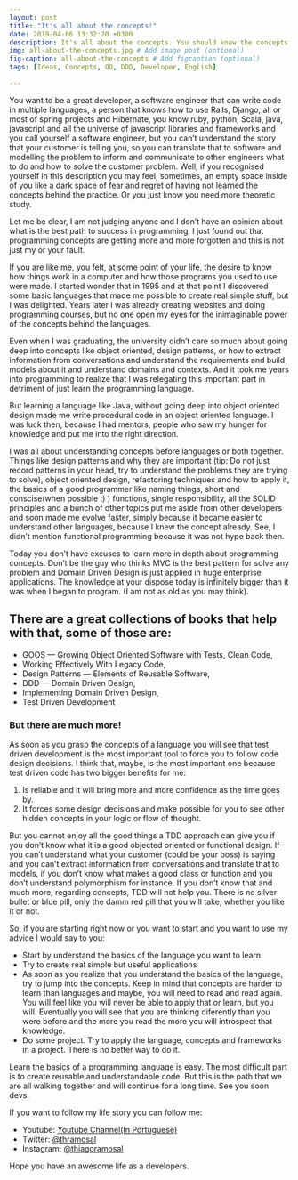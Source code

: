 ```yaml
---
layout: post
title: "It's all about the concepts!"
date: 2019-04-06 13:32:20 +0300
description: It's all about the concepts. You should know the concepts if you want to be a great developer. # Add post description (optional)
img: all-about-the-concepts.jpg # Add image post (optional)
fig-caption: all-about-the-concepts # Add figcaption (optional)
tags: [Ideas, Concepts, OO, DDD, Developer, English]

---
```

You want to be a great developer, a software engineer that can write code in multiple languages, a person that knows how to use Rails, Django, all or most of spring projects and Hibernate, you know ruby, python, Scala, java, javascript and all the universe of javascript libraries and frameworks and you call yourself a software engineer, but you can’t understand the story that your customer is telling you, so you can translate that to software and modelling the problem to inform and communicate to other engineers what to do and how to solve the customer problem. Well, if you recognised yourself in this description you may feel, sometimes, an empty space inside of you like a dark space of fear and regret of having not learned the concepts behind the practice. Or you just know you need more theoretic study.

Let me be clear, I am not judging anyone and I don’t have an opinion about what is the best path to success in programming, I just found out that programming concepts are getting more and more forgotten and this is not just my or your fault.

If you are like me, you felt, at some point of your life, the desire to know how things work in a computer and how those programs you used to use were made. I started wonder that in 1995 and at that point I discovered some basic languages that made me possible to create real simple stuff, but I was delighted. Years later I was already creating websites and doing programming courses, but no one open my eyes for the inimaginable power of the concepts behind the languages.

Even when I was graduating, the university didn’t care so much about going deep into concepts like object oriented, design patterns, or how to extract information from conversations and understand the requirements and
build models about it and understand domains and contexts. And it took me years into programming to realize that I was relegating this important part in detriment of just learn the programming language.

But learning a language like Java, without going deep into object oriented design made me write procedural code in an object oriented language. I was luck then, because I had mentors, people who saw my hunger for knowledge and put me into the right direction.

I was all about understanding concepts before languages or both together. Things like design patterns and why they are important (tip: Do not just record patterns in your head, try to understand the problems they are trying to solve), object oriented design, refactoring techniques and how to apply it, the basics of a good programmer like naming things, short and conscise(when possible :) ) functions, single responsibility, all the SOLID principles and a bunch of other topics put me aside from other developers and soon made me evolve faster, simply because it became easier to understand other languages, because I knew the concept already. See, I didn’t mention functional programming because it was not hype back then.

Today you don’t have excuses to learn more in depth about programming concepts. Don’t be the guy who thinks MVC is the best pattern for solve any problem and Domain Driven Design is just applied in huge enterprise applications. The knowledge at your dispose today is infinitely bigger than it was when I began to program. (I am not as old as you may think).

## There are a great collections of books that help with that, some of those are:

* GOOS — Growing Object Oriented Software with Tests, Clean Code,
* Working Effectively With Legacy Code,
* Design Patterns — Elements of Reusable Software,
* DDD — Domain Driven Design,
* Implementing Domain Driven Design,
* Test Driven Development

### But there are much more!

As soon as you grasp the concepts of a language you will see that test driven development is the most important tool to force you to follow code design decisions. I think that, maybe, is the most important one because test driven code has two bigger benefits for me:
1. Is reliable and it will bring more and more confidence as the time goes by.
2. It forces some design decisions and make possible for you to see other hidden concepts in your logic or flow of thought.

But you cannot enjoy all the good things a TDD approach can give you if you don’t know what it is a good objected oriented or functional design. If you can’t understand what your customer (could be your boss) is saying and you can’t extract information from conversations and translate that to models, if you don’t know what makes a good class or function and you don’t understand polymorphism for instance. If you don’t know that and much more, regarding concepts, TDD will not help you. There is no silver bullet or blue pill, only the damm red pill that you will take, whether you like it or not.

So, if you are starting right now or you want to start and you want to use my advice I would say to you:

* Start by understand the basics of the language you want to learn.
* Try to create real simple but useful applications
* As soon as you realize that you understand the basics of the language, try to jump into the concepts. Keep in mind that concepts are harder to learn than languages and maybe, you will need to read and read again. You will feel like you will never be able to apply that or learn, but you will. Eventually you will see that you are thinking diferently than you were before and the more you read the more you will introspect that knowledge.
* Do some project. Try to apply the language, concepts and frameworks in a project. There is no better way to do it.

Learn the basics of a programming language is easy. The most difficult part is to create reusable and understandable code. But this is the path that we are all walking together and will continue for a long time.
See you soon devs.

If you want to follow my life story you can follow me:

* Youtube: [Youtube Channel(In Portuguese)](https://www.youtube.com/thiagoramosal)
* Twitter: [@thramosal](https://twitter.com/thramosal)
* Instagram: [@thiagoramosal](https://instagram.com/thiagoramosal)

Hope you have an awesome life as a developers.
